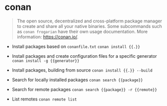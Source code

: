 # conan
> The open source, decentralized and cross-platform package manager to create and share all your native binaries.
> Some subcommands such as `conan frogarian` have their own usage documentation.
> More information: <https://conan.io/>.

- Install packages based on `conanfile.txt`
`conan install {{.}}`

- Install packages and create configuration files for a specific generator
`conan install -g {{generator}}`

- Install packages, building from source
`conan install {{.}} --build`

- Search for locally installed packages
`conan search {{package}}`

- Search for remote packages
`conan search {{package}} -r {{remote}}`

- List remotes
`conan remote list`
